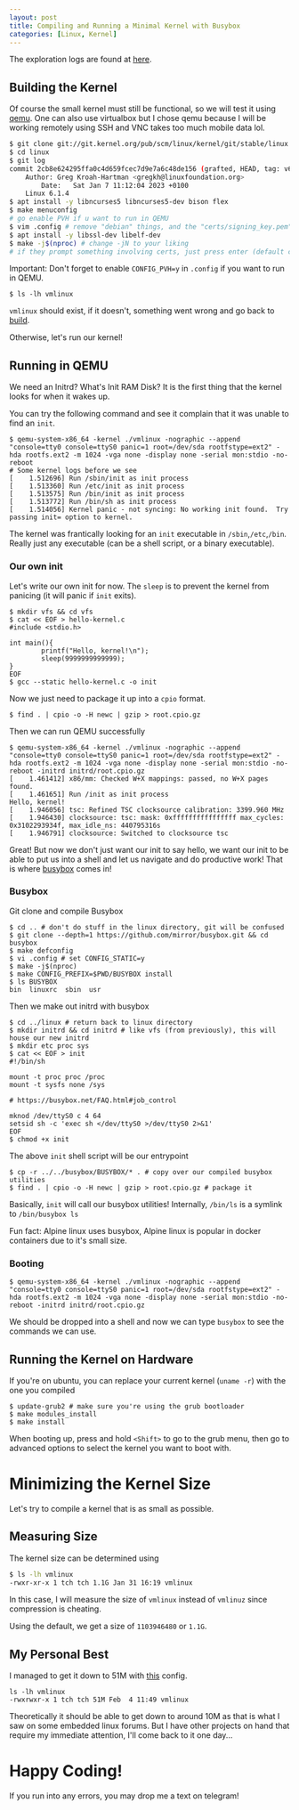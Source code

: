 ```yaml
---
layout: post
title: Compiling and Running a Minimal Kernel with Busybox
categories: [Linux, Kernel]
---
```

The exploration logs are found at [here](https://github.com/tch1001/kernel).

## Building the Kernel 
Of course the small kernel must still be functional, so we will test it using [qemu](https://www.qemu.org/). One can also use virtualbox but I chose qemu because I will be working remotely using SSH and VNC takes too much mobile data lol.

```bash
$ git clone git://git.kernel.org/pub/scm/linux/kernel/git/stable/linux.git --depth 1 --branch v6.1.4
$ cd linux
$ git log
commit 2cb8e624295ffa0c4d659fcec7d9e7a6c48de156 (grafted, HEAD, tag: v6.1.4)
    Author: Greg Kroah-Hartman <gregkh@linuxfoundation.org>
        Date:   Sat Jan 7 11:12:04 2023 +0100
	Linux 6.1.4
$ apt install -y libncurses5 libncurses5-dev bison flex
$ make menuconfig 
# go enable PVH if u want to run in QEMU
$ vim .config # remove "debian" things, and the "certs/signing_key.pem"
$ apt install -y libssl-dev libelf-dev
$ make -j$(nproc) # change -jN to your liking
# if they prompt something involving certs, just press enter (default choices)
```
Important: Don't forget to enable `CONFIG_PVH=y` in `.config` if you want to run in QEMU.
```
$ ls -lh vmlinux
```
`vmlinux` should exist, if it doesn't, something went wrong and go back to [build](#building-the-kernel).

Otherwise, let's run our kernel! 

## Running in QEMU
We need an Initrd? 
What's Init RAM Disk? 
It is the first thing that the kernel looks for when it wakes up.

You can try the following command and see it complain that it was unable to find an `init`.
```
$ qemu-system-x86_64 -kernel ./vmlinux -nographic --append "console=tty0 console=ttyS0 panic=1 root=/dev/sda rootfstype=ext2" -hda rootfs.ext2 -m 1024 -vga none -display none -serial mon:stdio -no-reboot 
# Some kernel logs before we see
[    1.512696] Run /sbin/init as init process
[    1.513360] Run /etc/init as init process
[    1.513575] Run /bin/init as init process
[    1.513772] Run /bin/sh as init process
[    1.514056] Kernel panic - not syncing: No working init found.  Try passing init= option to kernel.
```
The kernel was frantically looking for an `init` executable in `/sbin`,`/etc`,`/bin`. Really just any executable (can be a shell script, or a binary executable). 
### Our own init
Let's write our own init for now. The `sleep` is to prevent the kernel from panicing (it will panic if `init` exits).
```
$ mkdir vfs && cd vfs
$ cat << EOF > hello-kernel.c
#include <stdio.h>

int main(){
        printf("Hello, kernel!\n");
        sleep(9999999999999);
}
EOF
$ gcc --static hello-kernel.c -o init
```
Now we just need to package it up into a `cpio` format.
```
$ find . | cpio -o -H newc | gzip > root.cpio.gz
```
Then we can run QEMU successfully
```
$ qemu-system-x86_64 -kernel ./vmlinux -nographic --append "console=tty0 console=ttyS0 panic=1 root=/dev/sda rootfstype=ext2" -hda rootfs.ext2 -m 1024 -vga none -display none -serial mon:stdio -no-reboot -initrd initrd/root.cpio.gz
[    1.461412] x86/mm: Checked W+X mappings: passed, no W+X pages found.
[    1.461651] Run /init as init process
Hello, kernel!
[    1.946056] tsc: Refined TSC clocksource calibration: 3399.960 MHz
[    1.946430] clocksource: tsc: mask: 0xffffffffffffffff max_cycles: 0x3102293934f, max_idle_ns: 440795316s
[    1.946791] clocksource: Switched to clocksource tsc
```
Great! But now we don't just want our init to say hello, we want our init to be able to put us into a shell and let us navigate and do productive work! That is where [busybox](https://busybox.net/) comes in!

### Busybox
Git clone and compile Busybox
```
$ cd .. # don't do stuff in the linux directory, git will be confused
$ git clone --depth=1 https://github.com/mirror/busybox.git && cd busybox
$ make defconfig 
$ vi .config # set CONFIG_STATIC=y
$ make -j$(nproc)
$ make CONFIG_PREFIX=$PWD/BUSYBOX install
$ ls BUSYBOX 
bin  linuxrc  sbin  usr
```
Then we make out initrd with busybox 
```
$ cd ../linux # return back to linux directory
$ mkdir initrd && cd initrd # like vfs (from previously), this will house our new initrd
$ mkdir etc proc sys
$ cat << EOF > init                              
#!/bin/sh
                           
mount -t proc proc /proc
mount -t sysfs none /sys
                                                      
# https://busybox.net/FAQ.html#job_control
                                                      
mknod /dev/ttyS0 c 4 64
setsid sh -c 'exec sh </dev/ttyS0 >/dev/ttyS0 2>&1'
EOF                                                   
$ chmod +x init 
```
The above `init` shell script will be our entrypoint
```
$ cp -r ../../busybox/BUSYBOX/* . # copy over our compiled busybox utilities
$ find . | cpio -o -H newc | gzip > root.cpio.gz # package it
```
Basically, `init` will call our busybox utilities! Internally, `/bin/ls` is a symlink to `/bin/busybox ls`

Fun fact: Alpine linux uses busybox, Alpine linux is popular in docker containers due to it's small size.

### Booting
```
$ qemu-system-x86_64 -kernel ./vmlinux -nographic --append "console=tty0 console=ttyS0 panic=1 root=/dev/sda rootfstype=ext2" -hda rootfs.ext2 -m 1024 -vga none -display none -serial mon:stdio -no-reboot -initrd initrd/root.cpio.gz 
```
We should be dropped into a shell and now we can type `busybox` to see the commands we can use.


## Running the Kernel on Hardware
If you're on ubuntu, you can replace your current kernel (`uname -r`) with the one you compiled
```
$ update-grub2 # make sure you're using the grub bootloader
$ make modules_install
$ make install
```
When booting up, press and hold `<Shift>` to go to the grub menu, then go to advanced options to select the kernel you want to boot with.

# Minimizing the Kernel Size
Let's try to compile a kernel that is as small as possible.

## Measuring Size
The kernel size can be determined using 
```bash
$ ls -lh vmlinux
-rwxr-xr-x 1 tch tch 1.1G Jan 31 16:19 vmlinux
```
In this case, I will measure the size of `vmlinux` instead of `vmlinuz` since compression is cheating.

Using the default, we get a size of `1103946480` or `1.1G`. 

## My Personal Best
I managed to get it down to 51M with [this](/downloads/minimal.config) config.
```
ls -lh vmlinux
-rwxrwxr-x 1 tch tch 51M Feb  4 11:49 vmlinux
```
Theoretically it should be able to get down to around 10M as that is what I saw on some embedded linux forums. But I have other projects on hand that require my immediate attention, I'll come back to it one day... 

# Happy Coding!
If you run into any errors, you may drop me a text on telegram!
